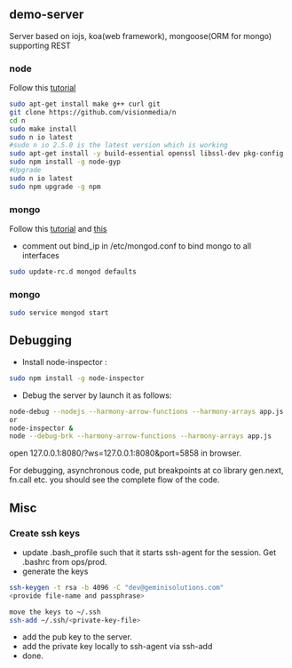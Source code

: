 ## demo-server
Server based on iojs, koa(web framework), mongoose(ORM for mongo) supporting REST

### node
Follow this [tutorial]( https://www.digitalocean.com/community/tutorials/how-to-install-node-js-on-an-ubuntu-14-04-server )
```bash
sudo apt-get install make g++ curl git
git clone https://github.com/visionmedia/n
cd n
sudo make install
sudo n io latest
#sudo n io 2.5.0 is the latest version which is working
sudo apt-get install -y build-essential openssl libssl-dev pkg-config
sudo npm install -g node-gyp
#Upgrade
sudo n io latest
sudo npm upgrade -g npm
```

### mongo

Follow this [tutorial](http://docs.mongodb.org/manual/tutorial/install-mongodb-on-ubuntu/ )
and [this](https://www.digitalocean.com/community/tutorials/how-to-install-mongodb-on-ubuntu-14-04 )

* comment out bind_ip in /etc/mongod.conf to bind mongo to all interfaces

```bash
sudo update-rc.d mongod defaults
```

### mongo
```bash
sudo service mongod start
```

## Debugging

* Install node-inspector :
```bash
sudo npm install -g node-inspector
```
* Debug the server by launch it as follows:
```bash
node-debug --nodejs --harmony-arrow-functions --harmony-arrays app.js
or
node-inspector &
node --debug-brk --harmony-arrow-functions --harmony-arrays app.js
```
open 127.0.0.1:8080/?ws=127.0.0.1:8080&port=5858 in browser.

For debugging, asynchronous code, put breakpoints at co library gen.next, fn.call etc. you should see the complete flow of the code.

## Misc
### Create ssh keys

* update .bash_profile such that it starts ssh-agent for the session. Get .bashrc from ops/prod.
* generate the keys

```bash
ssh-keygen -t rsa -b 4096 -C "dev@geminisolutions.com"
<provide file-name and passphrase>

move the keys to ~/.ssh
ssh-add ~/.ssh/<private-key-file>
```

* add the pub key to the server.
* add the private key locally to ssh-agent via ssh-add
* done.
